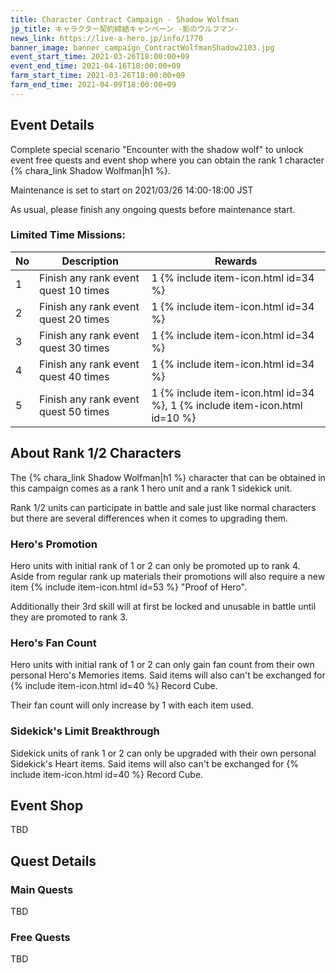 ```yaml
---
title: Character Contract Campaign - Shadow Wolfman
jp_title: キャラクター契約締結キャンペーン -影のウルフマン-
news_link: https://live-a-hero.jp/info/1770
banner_image: banner_campaign_ContractWolfmanShadow2103.jpg
event_start_time: 2021-03-26T18:00:00+09
event_end_time: 2021-04-16T18:00:00+09
farm_start_time: 2021-03-26T18:00:00+09
farm_end_time: 2021-04-09T18:00:00+09
---
```


## Event Details

Complete special scenario "Encounter with the shadow wolf" to unlock event free quests and event shop where you can obtain the rank 1 character {% chara_link Shadow Wolfman|h1 %}.

Maintenance is set to start on 2021/03/26 14:00-18:00 JST

As usual, please finish any ongoing quests before maintenance start.

### Limited Time Missions: 

| No | Description | Rewards |
|----|-----------------------------------------------------------|----------------|
| 1  | Finish any rank event quest 10 times | 1 {% include item-icon.html id=34 %} |
| 2  | Finish any rank event quest 20 times | 1 {% include item-icon.html id=34 %} |
| 3  | Finish any rank event quest 30 times | 1 {% include item-icon.html id=34 %} |
| 4  | Finish any rank event quest 40 times | 1 {% include item-icon.html id=34 %} |
| 5  | Finish any rank event quest 50 times | 1 {% include item-icon.html id=34 %}, 1 {% include item-icon.html id=10 %} |

## About Rank 1/2 Characters

The {% chara_link Shadow Wolfman|h1 %} character that can be obtained in this campaign comes as a rank 1 hero unit and a rank 1 sidekick unit.

Rank 1/2 units can participate in battle and sale just like normal characters but there are several differences when it comes to upgrading them.

### Hero's Promotion

Hero units with initial rank of 1 or 2 can only be promoted up to rank 4. Aside from regular rank up materials their promotions will also require a new item {% include item-icon.html id=53 %} "Proof of Hero".

Additionally their 3rd skill will at first be locked and unusable in battle until they are promoted to rank 3.

### Hero's Fan Count

Hero units with initial rank of 1 or 2 can only gain fan count from their own personal Hero's Memories items. Said items will also can't be exchanged for {% include item-icon.html id=40 %} Record Cube.

Their fan count will only increase by 1 with each item used.

### Sidekick's Limit Breakthrough

Sidekick units of rank 1 or 2 can only be upgraded with their own personal Sidekick's Heart items. Said items will also can't be exchanged for {% include item-icon.html id=40 %} Record Cube.

## Event Shop

TBD

## Quest Details

### Main Quests

TBD

### Free Quests

TBD
